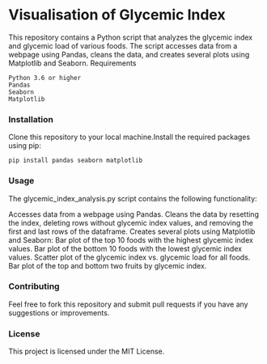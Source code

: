 # Visualisation of Glycemic Index 

This repository contains a Python script that analyzes the glycemic index and glycemic load of various foods. The script accesses data from a webpage using Pandas, cleans the data, and creates several plots using Matplotlib and Seaborn.
Requirements

    Python 3.6 or higher
    Pandas
    Seaborn
    Matplotlib

### Installation

Clone this repository to your local machine.Install the required packages using pip:

`pip install pandas seaborn matplotlib `
 

### Usage

The glycemic_index_analysis.py script contains the following functionality:

Accesses data from a webpage using Pandas.
Cleans the data by resetting the index, deleting rows without glycemic index values, and removing the first and last rows of the dataframe.
Creates several plots using Matplotlib and Seaborn:
    Bar plot of the top 10 foods with the highest glycemic index values.
    Bar plot of the bottom 10 foods with the lowest glycemic index values.
    Scatter plot of the glycemic index vs. glycemic load for all foods.
    Bar plot of the top and bottom two fruits by glycemic index.

### Contributing

Feel free to fork this repository and submit pull requests if you have any suggestions or improvements.
### License

This project is licensed under the MIT License.